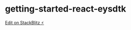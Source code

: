 # getting-started-react-eysdtk

[Edit on StackBlitz ⚡️](https://stackblitz.com/edit/getting-started-react-eysdtk)